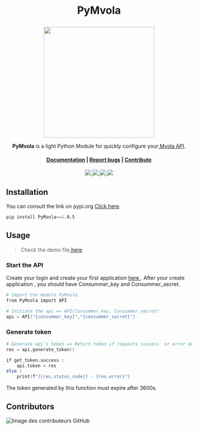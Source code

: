</br>
</br>

# <p align="center"> PyMvola </p>

<p align="center"> 
    <img height="300" src="https://github.com/iTeam-S/Ampalibe/raw/main/docs/source/_static/ampalibe_logo.png">
</p>

<div align="center"> 
<p>
 <b>PyMvola</b> is a light Python Module for quickly configure your<a href="https://www.mvola.mg/devportal/"> Mvola API</a>.
  <h4>
        <a href="https://github.com/rivo2302/PyMvola/issues/">Documentation</a>
        <span> | </span>
        <a href="https://github.com/rivo2302/PyMvola/issues/">Report bugs</a>
        <span> | </span>
        <a href="https://github.com/iTeam-S/PyMvola">Contribute</a>
 </h4>
</p>
<p>
    <a href='https://pypi.org/project/ampalibe/'> 
        <img src='https://img.shields.io/pypi/v/ampalibe?style=for-the-badge'/>
    </a>
    <a href='https://pypi.org/project/ampalibe/'> 
        <img src='https://img.shields.io/pypi/dm/ampalibe?label=DOWNLOADS&style=for-the-badge'/>
    </a>
    <a href='#'> 
        <img src='https://img.shields.io/badge/Maintained-Yes-darkgreen?style=for-the-badge'/>
    </a>
    <a href='https://pypi.org/project/ampalibe/'>
        <img src='https://img.shields.io/pypi/pyversions/ampalibe?style=for-the-badge'/>
    </a>
</p>
</div>

## Installation

You can consult the link on pypi.org <a href="https://www.mvola.mg/devportal/"> Click here</a>.

```s
pip install PyMvola==1.0.5
```


## Usage 
> Check the demo file<a href="https://www.mvola.mg/devportal/"> here</a>


### Start the API 

Create your login and create your first application  <a href="https://www.mvola.mg/devportal/"> here </a>.
After your create application , you should have Consummer_key and Consummer_secret.
```s
# Import the module PyMvola
from PyMvola import API

# Initiate the api => API(Consummer_key, Consummer_secret)
api = API("{consummer_key}","{consummer_secret}")

```


### Generate token

```s
# Generate api's token => Return token if requests success  or error details if requests failed
res = api.generate_token()

if get_token.success :
    api.token = res
else :
    print(f"[{res.status_code}] - {res.error}")
```
The token generated by this function must expire after 3600s.


## Contributors

![Image des contributeurs GitHub](https://contrib.rocks/image?repo=iTeam-S/Ampalibe)
